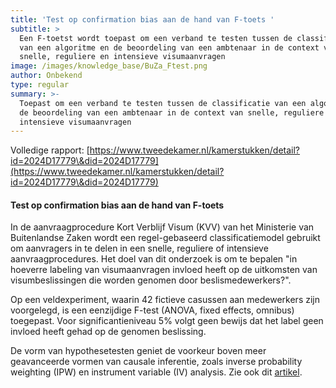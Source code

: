 ```yaml
---
title: 'Test op confirmation bias aan de hand van F-toets '
subtitle: >
  Een F-toetst wordt toepast om een verband te testen tussen de classificatie
  van een algoritme en de beoordeling van een ambtenaar in de context van
  snelle, reguliere en intensieve visumaanvragen
image: /images/knowledge_base/BuZa_Ftest.png
author: Onbekend
type: regular
summary: >-
  Toepast om een verband te testen tussen de classificatie van een algoritme en
  de beoordeling van een ambtenaar in de context van snelle, reguliere en
  intensieve visumaanvragen
---
```


Volledige rapport: [https://www.tweedekamer.nl/kamerstukken/detail?id=2024D17779\&did=2024D17779](https://www.tweedekamer.nl/kamerstukken/detail?id=2024D17779\&did=2024D17779)

#### Test op confirmation bias aan de hand van F-toets

In de aanvraagprocedure Kort Verblijf Visum (KVV) van het Ministerie van Buitenlandse Zaken wordt een regel-gebaseerd classificatiemodel gebruikt om aanvragers in te delen in een snelle, reguliere of intensieve aanvraagprocedures. Het doel van dit onderzoek is om te bepalen "in hoeverre labeling van visumaanvragen invloed heeft op de uitkomsten van visumbeslissingen die worden genomen door beslismedewerkers?".

Op een veldexperiment, waarin 42 fictieve casussen aan medewerkers zijn voorgelegd, is een eenzijdige F-test (ANOVA, fixed effects, omnibus) toegepast. Voor significantieniveau 5% volgt geen bewijs dat het label geen invloed heeft gehad op de genomen beslissing.

De vorm van hypothesetesten geniet de voorkeur boven meer geavanceerde vormen van causale inferentie, zoals inverse probability weighting (IPW) en instrument variable (IV) analysis. Zie ook dit [artikel](/nl/knowledge-platform/knowledge-base/20240429_buza_sr/).
